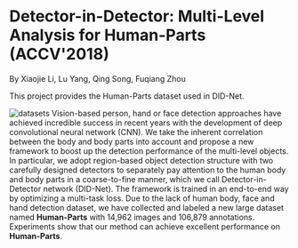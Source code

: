 # Detector-in-Detector: Multi-Level Analysis for Human-Parts (ACCV'2018)
By Xiaojie Li, Lu Yang, Qing Song, Fuqiang Zhou

This project provides the Human-Parts dataset used in DID-Net.

![datasets](https://github.com/xiaojie1017/Priv_personpart/blob/master/dataset.png)
Vision-based person, hand or face detection approaches have achieved incredible success in recent years with the development of deep convolutional neural network (CNN). We take the inherent correlation between the body and body parts into account and propose a new framework to boost up the detection performance of the multi-level objects. In particular, we adopt region-based object detection structure with two carefully designed detectors to separately pay attention to the human body and body parts in a coarse-to-fine manner, which we call Detector-in-Detector network (DID-Net). The framework is trained in an end-to-end way by optimizing a multi-task loss. Due to the lack of human body, face and hand detection dataset, we have collected and labeled a new large dataset named **Human-Parts** with 14,962 images and 106,879 annotations. Experiments show that our method can achieve excellent performance on **Human-Parts**.
